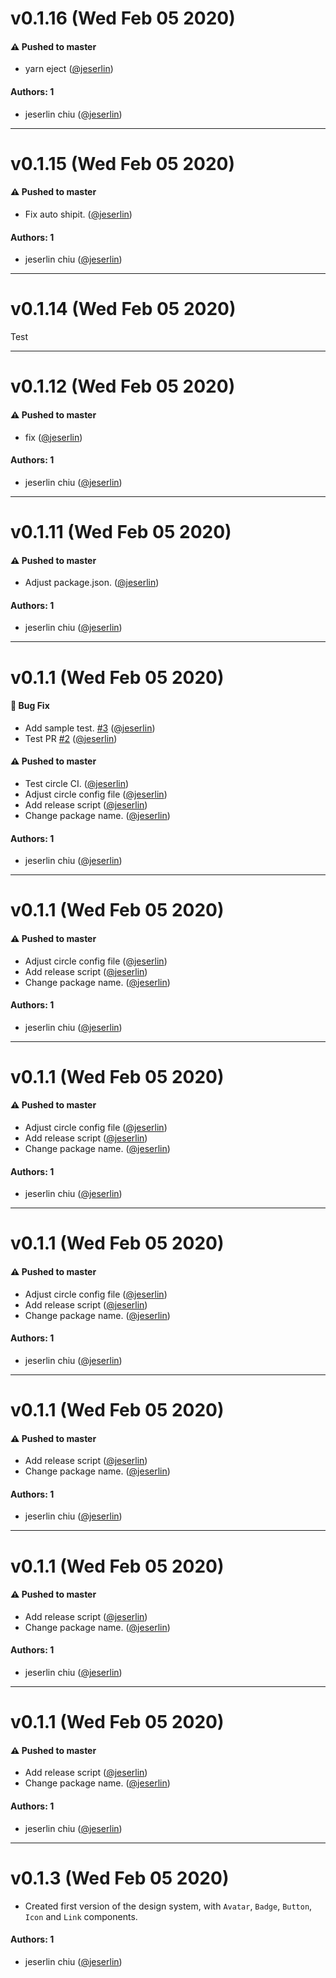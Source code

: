 # v0.1.16 (Wed Feb 05 2020)

#### ⚠️  Pushed to master

- yarn eject  ([@jeserlin](https://github.com/jeserlin))

#### Authors: 1

- jeserlin chiu ([@jeserlin](https://github.com/jeserlin))

---

# v0.1.15 (Wed Feb 05 2020)

#### ⚠️  Pushed to master

- Fix auto shipit.  ([@jeserlin](https://github.com/jeserlin))

#### Authors: 1

- jeserlin chiu ([@jeserlin](https://github.com/jeserlin))

---

# v0.1.14 (Wed Feb 05 2020)

Test

---

# v0.1.12 (Wed Feb 05 2020)

#### ⚠️ Pushed to master

- fix ([@jeserlin](https://github.com/jeserlin))

#### Authors: 1

- jeserlin chiu ([@jeserlin](https://github.com/jeserlin))

---

# v0.1.11 (Wed Feb 05 2020)

#### ⚠️ Pushed to master

- Adjust package.json. ([@jeserlin](https://github.com/jeserlin))

#### Authors: 1

- jeserlin chiu ([@jeserlin](https://github.com/jeserlin))

---

# v0.1.1 (Wed Feb 05 2020)

#### 🐛 Bug Fix

- Add sample test. [#3](https://github.com/jeserlin/learnstorybook-design-system/pull/3) ([@jeserlin](https://github.com/jeserlin))
- Test PR [#2](https://github.com/jeserlin/learnstorybook-design-system/pull/2) ([@jeserlin](https://github.com/jeserlin))

#### ⚠️ Pushed to master

- Test circle CI. ([@jeserlin](https://github.com/jeserlin))
- Adjust circle config file ([@jeserlin](https://github.com/jeserlin))
- Add release script ([@jeserlin](https://github.com/jeserlin))
- Change package name. ([@jeserlin](https://github.com/jeserlin))

#### Authors: 1

- jeserlin chiu ([@jeserlin](https://github.com/jeserlin))

---

# v0.1.1 (Wed Feb 05 2020)

#### ⚠️ Pushed to master

- Adjust circle config file ([@jeserlin](https://github.com/jeserlin))
- Add release script ([@jeserlin](https://github.com/jeserlin))
- Change package name. ([@jeserlin](https://github.com/jeserlin))

#### Authors: 1

- jeserlin chiu ([@jeserlin](https://github.com/jeserlin))

---

# v0.1.1 (Wed Feb 05 2020)

#### ⚠️ Pushed to master

- Adjust circle config file ([@jeserlin](https://github.com/jeserlin))
- Add release script ([@jeserlin](https://github.com/jeserlin))
- Change package name. ([@jeserlin](https://github.com/jeserlin))

#### Authors: 1

- jeserlin chiu ([@jeserlin](https://github.com/jeserlin))

---

# v0.1.1 (Wed Feb 05 2020)

#### ⚠️ Pushed to master

- Adjust circle config file ([@jeserlin](https://github.com/jeserlin))
- Add release script ([@jeserlin](https://github.com/jeserlin))
- Change package name. ([@jeserlin](https://github.com/jeserlin))

#### Authors: 1

- jeserlin chiu ([@jeserlin](https://github.com/jeserlin))

---

# v0.1.1 (Wed Feb 05 2020)

#### ⚠️ Pushed to master

- Add release script ([@jeserlin](https://github.com/jeserlin))
- Change package name. ([@jeserlin](https://github.com/jeserlin))

#### Authors: 1

- jeserlin chiu ([@jeserlin](https://github.com/jeserlin))

---

# v0.1.1 (Wed Feb 05 2020)

#### ⚠️ Pushed to master

- Add release script ([@jeserlin](https://github.com/jeserlin))
- Change package name. ([@jeserlin](https://github.com/jeserlin))

#### Authors: 1

- jeserlin chiu ([@jeserlin](https://github.com/jeserlin))

---

# v0.1.1 (Wed Feb 05 2020)

#### ⚠️ Pushed to master

- Add release script ([@jeserlin](https://github.com/jeserlin))
- Change package name. ([@jeserlin](https://github.com/jeserlin))

#### Authors: 1

- jeserlin chiu ([@jeserlin](https://github.com/jeserlin))

---

# v0.1.3 (Wed Feb 05 2020)

- Created first version of the design system, with `Avatar`, `Badge`, `Button`, `Icon` and `Link` components.

#### Authors: 1

- jeserlin chiu ([@jeserlin](https://github.com/jeserlin))
